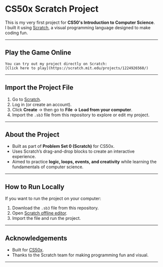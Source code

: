 #  CS50x Scratch Project

This is my very first project for **CS50's Introduction to Computer Science**.  
I built it using [Scratch](https://scratch.mit.edu/), a visual programming language designed to make coding fun.

---

## Play the Game Online
```
You can try out my project directly on Scratch:  
[Click here to play](https://scratch.mit.edu/projects/1224926560/)
```
---

##  Import the Project File

1. Go to [Scratch](https://scratch.mit.edu/).  
2. Log in (or create an account).  
3. Click **Create** → then go to **File → Load from your computer**.  
4. Import the `.sb3` file from this repository to explore or edit my project.

---

##  About the Project

- Built as part of **Problem Set 0 (Scratch)** for CS50x.  
- Uses Scratch’s drag-and-drop blocks to create an interactive experience.  
- Aimed to practice **logic, loops, events, and creativity** while learning the fundamentals of computer science.  

---

##  How to Run Locally

If you want to run the project on your computer:

1. Download the `.sb3` file from this repository.  
2. Open [Scratch offline editor](https://scratch.mit.edu/download).  
3. Import the file and run the project.

---

##  Acknowledgements

- Built for [CS50x](https://cs50.harvard.edu/x/).  
- Thanks to the Scratch team for making programming fun and visual.  

---
